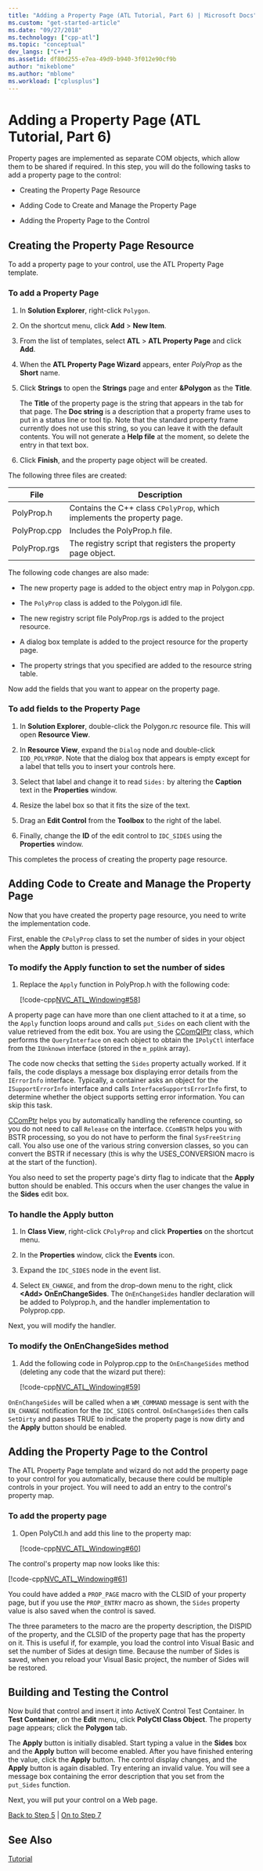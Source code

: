 ```yaml
---
title: "Adding a Property Page (ATL Tutorial, Part 6) | Microsoft Docs"
ms.custom: "get-started-article"
ms.date: "09/27/2018"
ms.technology: ["cpp-atl"]
ms.topic: "conceptual"
dev_langs: ["C++"]
ms.assetid: df80d255-e7ea-49d9-b940-3f012e90cf9b
author: "mikeblome"
ms.author: "mblome"
ms.workload: ["cplusplus"]
---
```

# Adding a Property Page (ATL Tutorial, Part 6)

Property pages are implemented as separate COM objects, which allow them to be shared if required. In this step, you will do the following tasks to add a property page to the control:

- Creating the Property Page Resource

- Adding Code to Create and Manage the Property Page

- Adding the Property Page to the Control

## Creating the Property Page Resource

To add a property page to your control, use the ATL Property Page template.

### To add a Property Page

1. In **Solution Explorer**, right-click `Polygon`.

1. On the shortcut menu, click **Add** > **New Item**.

1. From the list of templates, select **ATL** > **ATL Property Page** and click **Add**.

1. When the **ATL Property Page Wizard** appears, enter *PolyProp* as the **Short** name.

1. Click **Strings** to open the **Strings** page and enter **&Polygon** as the **Title**.

     The **Title** of the property page is the string that appears in the tab for that page. The **Doc string** is a description that a property frame uses to put in a status line or tool tip. Note that the standard property frame currently does not use this string, so you can leave it with the default contents. You will not generate a **Help file** at the moment, so delete the entry in that text box.

1. Click **Finish**, and the property page object will be created.

The following three files are created:

|File|Description|
|----------|-----------------|
|PolyProp.h|Contains the C++ class `CPolyProp`, which implements the property page.|
|PolyProp.cpp|Includes the PolyProp.h file.|
|PolyProp.rgs|The registry script that registers the property page object.|

The following code changes are also made:

- The new property page is added to the object entry map in Polygon.cpp.

- The `PolyProp` class is added to the Polygon.idl file.

- The new registry script file PolyProp.rgs is added to the project resource.

- A dialog box template is added to the project resource for the property page.

- The property strings that you specified are added to the resource string table.

Now add the fields that you want to appear on the property page.

### To add fields to the Property Page

1. In **Solution Explorer**, double-click the Polygon.rc resource file. This will open **Resource View**.

1. In **Resource View**, expand the `Dialog` node and double-click `IDD_POLYPROP`. Note that the dialog box that appears is empty except for a label that tells you to insert your controls here.

1. Select that label and change it to read `Sides:` by altering the **Caption** text in the **Properties** window.

1. Resize the label box so that it fits the size of the text.

1. Drag an **Edit Control** from the **Toolbox** to the right of the label.

1. Finally, change the **ID** of the edit control to `IDC_SIDES` using the **Properties** window.

This completes the process of creating the property page resource.

## Adding Code to Create and Manage the Property Page

Now that you have created the property page resource, you need to write the implementation code.

First, enable the `CPolyProp` class to set the number of sides in your object when the **Apply** button is pressed.

### To modify the Apply function to set the number of sides

1. Replace the `Apply` function in PolyProp.h with the following code:

    [!code-cpp[NVC_ATL_Windowing#58](../atl/codesnippet/cpp/adding-a-property-page-atl-tutorial-part-6_1.h)]

A property page can have more than one client attached to it at a time, so the `Apply` function loops around and calls `put_Sides` on each client with the value retrieved from the edit box. You are using the [CComQIPtr](../atl/reference/ccomqiptr-class.md) class, which performs the `QueryInterface` on each object to obtain the `IPolyCtl` interface from the `IUnknown` interface (stored in the `m_ppUnk` array).

The code now checks that setting the `Sides` property actually worked. If it fails, the code displays a message box displaying error details from the `IErrorInfo` interface. Typically, a container asks an object for the `ISupportErrorInfo` interface and calls `InterfaceSupportsErrorInfo` first, to determine whether the object supports setting error information. You can skip this task.

[CComPtr](../atl/reference/ccomptr-class.md) helps you by automatically handling the reference counting, so you do not need to call `Release` on the interface. `CComBSTR` helps you with BSTR processing, so you do not have to perform the final `SysFreeString` call. You also use one of the various string conversion classes, so you can convert the BSTR if necessary (this is why the USES_CONVERSION macro is at the start of the function).

You also need to set the property page's dirty flag to indicate that the **Apply** button should be enabled. This occurs when the user changes the value in the **Sides** edit box.

### To handle the Apply button

1. In **Class View**, right-click `CPolyProp` and click **Properties** on the shortcut menu.

1. In the **Properties** window, click the **Events** icon.

1. Expand the `IDC_SIDES` node in the event list.

1. Select `EN_CHANGE`, and from the drop-down menu to the right, click **\<Add> OnEnChangeSides**. The `OnEnChangeSides` handler declaration will be added to Polyprop.h, and the handler implementation to Polyprop.cpp.

Next, you will modify the handler.

### To modify the OnEnChangeSides method

1. Add the following code in Polyprop.cpp to the `OnEnChangeSides` method (deleting any code that the wizard put there):

    [!code-cpp[NVC_ATL_Windowing#59](../atl/codesnippet/cpp/adding-a-property-page-atl-tutorial-part-6_2.cpp)]

`OnEnChangeSides` will be called when a `WM_COMMAND` message is sent with the `EN_CHANGE` notification for the `IDC_SIDES` control. `OnEnChangeSides` then calls `SetDirty` and passes TRUE to indicate the property page is now dirty and the **Apply** button should be enabled.

## Adding the Property Page to the Control

The ATL Property Page template and wizard do not add the property page to your control for you automatically, because there could be multiple controls in your project. You will need to add an entry to the control's property map.

### To add the property page

1. Open PolyCtl.h and add this line to the property map:

    [!code-cpp[NVC_ATL_Windowing#60](../atl/codesnippet/cpp/adding-a-property-page-atl-tutorial-part-6_3.h)]

The control's property map now looks like this:

[!code-cpp[NVC_ATL_Windowing#61](../atl/codesnippet/cpp/adding-a-property-page-atl-tutorial-part-6_4.h)]

You could have added a `PROP_PAGE` macro with the CLSID of your property page, but if you use the `PROP_ENTRY` macro as shown, the `Sides` property value is also saved when the control is saved.

The three parameters to the macro are the property description, the DISPID of the property, and the CLSID of the property page that has the property on it. This is useful if, for example, you load the control into Visual Basic and set the number of Sides at design time. Because the number of Sides is saved, when you reload your Visual Basic project, the number of Sides will be restored.

## Building and Testing the Control

Now build that control and insert it into ActiveX Control Test Container. In **Test Container**, on the **Edit** menu, click **PolyCtl Class Object**. The property page appears; click the **Polygon** tab.

The **Apply** button is initially disabled. Start typing a value in the **Sides** box and the **Apply** button will become enabled. After you have finished entering the value, click the **Apply** button. The control display changes, and the **Apply** button is again disabled. Try entering an invalid value. You will see a message box containing the error description that you set from the `put_Sides` function.

Next, you will put your control on a Web page.

[Back to Step 5](../atl/adding-an-event-atl-tutorial-part-5.md) &#124; [On to Step 7](../atl/putting-the-control-on-a-web-page-atl-tutorial-part-7.md)

## See Also

[Tutorial](../atl/active-template-library-atl-tutorial.md)
